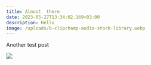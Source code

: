 ```yaml
---
title: Almost  there
date: 2023-05-27T13:34:02.169+03:00
description: Hello
image: /uploads/0-clipchamp-audio-stock-library.webp
---
```

Another test post 

![](/uploads/01_avatar-sticker-pack.webp)



